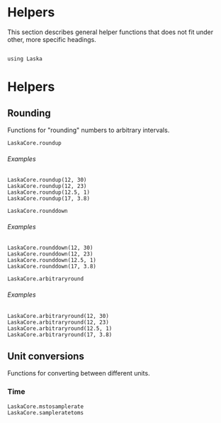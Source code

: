 # Helpers

This section describes general helper functions that does not fit under other, more specific headings.

```@contents
```

```@setup laska
using Laska
```

# Helpers

## Rounding

Functions for "rounding" numbers to arbitrary intervals.

```@docs
LaskaCore.roundup
```

###### Examples

```@repl laska
LaskaCore.roundup(12, 30)
LaskaCore.roundup(12, 23)
LaskaCore.roundup(12.5, 1)
LaskaCore.roundup(17, 3.8)
```

```@docs
LaskaCore.rounddown
```

###### Examples

```@repl laska
LaskaCore.rounddown(12, 30)
LaskaCore.rounddown(12, 23)
LaskaCore.rounddown(12.5, 1)
LaskaCore.rounddown(17, 3.8)
```

```@docs
LaskaCore.arbitraryround
```

###### Examples

```@repl laska
LaskaCore.arbitraryround(12, 30)
LaskaCore.arbitraryround(12, 23)
LaskaCore.arbitraryround(12.5, 1)
LaskaCore.arbitraryround(17, 3.8)
```

## Unit conversions

Functions for converting between different units.

### Time

```docs
LaskaCore.mstosamplerate
LaskaCore.sampleratetoms
```
